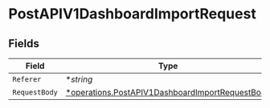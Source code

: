 # PostAPIV1DashboardImportRequest


## Fields

| Field                                                                                                             | Type                                                                                                              | Required                                                                                                          | Description                                                                                                       |
| ----------------------------------------------------------------------------------------------------------------- | ----------------------------------------------------------------------------------------------------------------- | ----------------------------------------------------------------------------------------------------------------- | ----------------------------------------------------------------------------------------------------------------- |
| `Referer`                                                                                                         | **string*                                                                                                         | :heavy_minus_sign:                                                                                                | N/A                                                                                                               |
| `RequestBody`                                                                                                     | [*operations.PostAPIV1DashboardImportRequestBody](../../models/operations/postapiv1dashboardimportrequestbody.md) | :heavy_minus_sign:                                                                                                | N/A                                                                                                               |